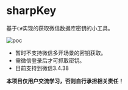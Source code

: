 # sharpKey

基于`C#`实现的获取微信数据库密钥的小工具。

![poc](https://raw.githubusercontent.com/AirEvan/SharpKey/main/demo.png)



* 暂时不支持微信多开场景的密钥获取。
* 需微信登录后才可抓取密钥。
* 目前支持到微信3.4.38



**本项目仅用户交流学习，否则自行承担相关责任！**

